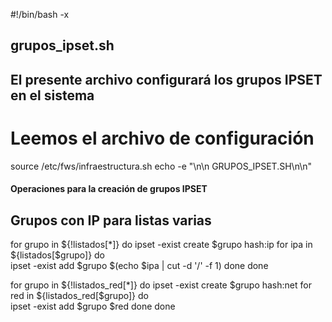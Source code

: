 #!/bin/bash -x
## grupos_ipset.sh ## 
## El presente archivo configurará los grupos IPSET en el sistema
# Leemos el archivo de configuración 
source /etc/fws/infraestructura.sh 
echo -e "\n\n GRUPOS_IPSET.SH\n\n" 

#### Operaciones para la creación de grupos IPSET #####
## Grupos con IP para listas varias
for grupo in ${!listados[*]}
do
    ipset -exist create $grupo hash:ip
    for ipa in ${listados[$grupo]}
    do  
        ipset -exist add $grupo $(echo $ipa | cut -d '/' -f 1)
    done
done

for grupo in ${!listados_red[*]}
do
    ipset -exist create $grupo hash:net
    for red in ${listados_red[$grupo]}
    do  
        ipset -exist add $grupo $red
    done
done
